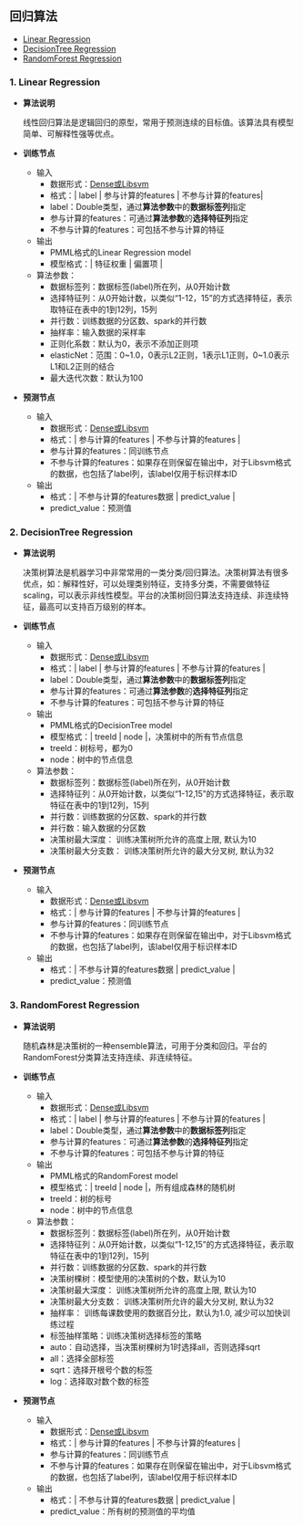## 回归算法
 * [Linear Regression](#1-linear-regression)
 * [DecisionTree Regression](#2-decisiontree-regression)
 * [RandomForest Regression](#3-randomforest-regression)

### 1. Linear Regression

* **算法说明**

  线性回归算法是逻辑回归的原型，常用于预测连续的目标值。该算法具有模型简单、可解释性强等优点。

* **训练节点**
  - 输入
    - 数据形式：[Dense或Libsvm](./tdw_ml_jarvis_dataformat.md#2-数据格式要求)
    - 格式：| label | 参与计算的features | 不参与计算的features|
    - label：Double类型，通过**算法参数**中的**数据标签列**指定
    - 参与计算的features：可通过**算法参数**的**选择特征列**指定
    - 不参与计算的features：可包括不参与计算的特征
  - 输出
    - PMML格式的Linear Regression model
    - 模型格式：| 特征权重 | 偏置项 |
  - 算法参数：
    - 数据标签列：数据标签(label)所在列，从0开始计数
    - 选择特征列：从0开始计数，以类似“1-12，15”的方式选择特征，表示取特征在表中的1到12列，15列
    - 并行数：训练数据的分区数、spark的并行数
    - 抽样率：输入数据的采样率
    - 正则化系数：默认为0，表示不添加正则项
    - elasticNet：范围：0~1.0，0表示L2正则，1表示L1正则，0~1.0表示L1和L2正则的结合
    - 最大迭代次数：默认为100

* **预测节点**
  - 输入
    - 数据形式：[Dense或Libsvm](./tdw_ml_jarvis_dataformat.md#2-数据格式要求)
    - 格式：| 参与计算的features | 不参与计算的features |
    - 参与计算的features：同训练节点
    - 不参与计算的features：如果存在则保留在输出中，对于Libsvm格式的数据，也包括了label列，该label仅用于标识样本ID
  - 输出
    - 格式：| 不参与计算的features数据 | predict_value |
    - predict_value：预测值


### 2. DecisionTree Regression

* **算法说明**

  决策树算法是机器学习中非常常用的一类分类/回归算法。决策树算法有很多优点，如：解释性好，可以处理类别特征，支持多分类，不需要做特征scaling，可以表示非线性模型。平台的决策树回归算法支持连续、非连续特征，最高可以支持百万级别的样本。

* **训练节点**
  - 输入
    - 数据形式：[Dense或Libsvm](./tdw_ml_jarvis_dataformat.md#2-数据格式要求)
    - 格式：| label | 参与计算的features | 不参与计算的features |
    - label：Double类型，通过**算法参数**中的**数据标签列**指定
    - 参与计算的features：可通过**算法参数**的**选择特征列**指定
    - 不参与计算的features：可包括不参与计算的特征
  - 输出
    - PMML格式的DecisionTree model
    - 模型格式：| treeId | node |，决策树中的所有节点信息
    - treeId：树标号，都为0
    - node：树中的节点信息
  - 算法参数：
    - 数据标签列：数据标签(label)所在列，从0开始计数
    - 选择特征列：从0开始计数，以类似“1-12,15”的方式选择特征，表示取特征在表中的1到12列，15列
    - 并行数：训练数据的分区数、spark的并行数
    - 并行数：输入数据的分区数
    - 决策树最大深度： 训练决策树所允许的高度上限, 默认为10
    - 决策树最大分支数： 训练决策树所允许的最大分叉树, 默认为32

* **预测节点**
  - 输入
    - 数据形式：[Dense或Libsvm](./tdw_ml_jarvis_dataformat.md#2-数据格式要求)
    - 格式：| 参与计算的features | 不参与计算的features |
    - 参与计算的features：同训练节点
    - 不参与计算的features：如果存在则保留在输出中，对于Libsvm格式的数据，也包括了label列，该label仅用于标识样本ID
  - 输出
    - 格式：| 不参与计算的features数据 | predict_value |
    - predict_value：预测值


### 3.  RandomForest Regression

* **算法说明**

  随机森林是决策树的一种ensemble算法，可用于分类和回归。平台的RandomForest分类算法支持连续、非连续特征。

* **训练节点**
  - 输入
    - 数据形式：[Dense或Libsvm](./tdw_ml_jarvis_dataformat.md#2-数据格式要求)
    - 格式：| label | 参与计算的features | 不参与计算的features |
    - label：Double类型，通过**算法参数**中的**数据标签列**指定
    - 参与计算的features：可通过**算法参数**的**选择特征列**指定
    - 不参与计算的features：可包括不参与计算的特征
  - 输出
    - PMML格式的RandomForest model
    - 模型格式：| treeId | node |，所有组成森林的随机树
    - treeId：树的标号
    - node：树中的节点信息
  - 算法参数：
    - 数据标签列：数据标签(label)所在列，从0开始计数
    - 选择特征列：从0开始计数，以类似“1-12,15”的方式选择特征，表示取特征在表中的1到12列，15列
    - 并行数：训练数据的分区数、spark的并行数
    - 决策树棵树：模型使用的决策树的个数，默认为10
    - 决策树最大深度： 训练决策树所允许的高度上限, 默认为10
    - 决策树最大分支数： 训练决策树所允许的最大分叉树, 默认为32
    - 抽样率： 训练每课数使用的数据百分比，默认为1.0, 减少可以加快训练过程
    - 标签抽样策略：训练决策树选择标签的策略
    - auto：自动选择，当决策树棵树为1时选择all，否则选择sqrt
    - all：选择全部标签
    - sqrt：选择开根号个数的标签
    - log：选择取对数个数的标签

* **预测节点**
  - 输入
    - 数据形式：[Dense或Libsvm](./tdw_ml_jarvis_dataformat.md#2-数据格式要求)
    - 格式：| 参与计算的features | 不参与计算的features |
    - 参与计算的features：同训练节点
    - 不参与计算的features：如果存在则保留在输出中，对于Libsvm格式的数据，也包括了label列，该label仅用于标识样本ID
  - 输出
    - 格式：| 不参与计算的features数据 | predict_value |
    - predict_value：所有树的预测值的平均值
